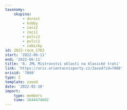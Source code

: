 ```yaml
---
taxonomy:
    skupina:
        - dorost
        - hobby
        - zaci2
        - zaci1
        - pulci2
        - pulci1
        - zabicky
id: 2022-race_1762
start: '2022-06-11'
end: '2022-06-11'
title: '8. JML Mistrovství oblasti na klasické trati'
link: 'https://oris.orientacnisporty.cz/Zavod?id=7008'
orisid: '7008'
type: Z
template: zavod
date: '2022-02-10'
import:
    type: members
    time: 1644474602
---
```


